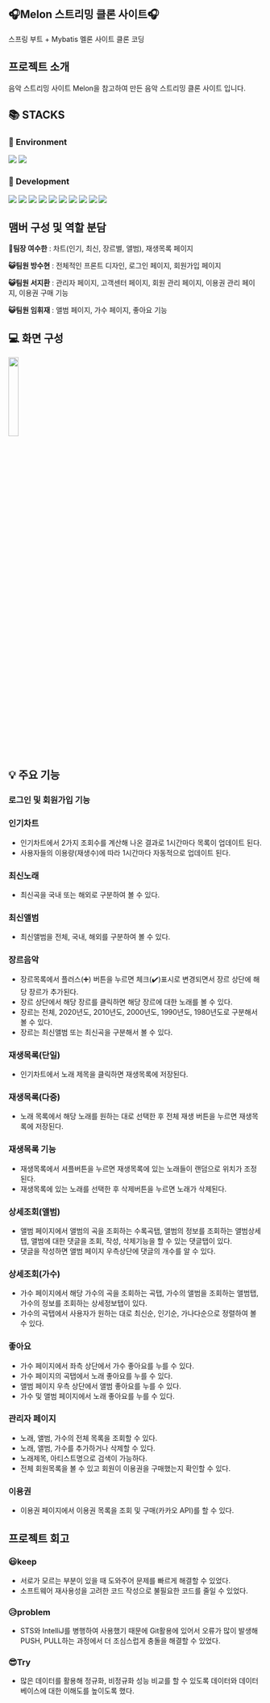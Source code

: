  <div align=left><h2>🎧Melon 스트리밍 클론 사이트🎧</h2></div>

스프링 부트 + Mybatis 멜론 사이트 클론 코딩

<div align=left><h2>프로젝트 소개</h2></div>
음악 스트리밍 사이트 Melon을 참고하여 만든 음악 스트리밍 클론 사이트 입니다.

<div align=left><h2>📚 STACKS</h2></div>

<div align=left><h3>📕 Environment</h3></div>

<div>
  <img src="https://img.shields.io/badge/github-181717?style=for-the-badge&logo=github&logoColor=white">
  <img src="https://img.shields.io/badge/git-F05032?style=for-the-badge&logo=git&logoColor=white">
</div>

<div align=left><h3>📙 Development</h3></div>

<div>
  <img src="https://img.shields.io/badge/java-007396?style=for-the-badge&logo=java&logoColor=white">
  <img src="https://img.shields.io/badge/springboot-6DB33F?style=for-the-badge&logo=Spring Boot&logoColor=white">
  <img src="https://img.shields.io/badge/html5-E34F26?style=for-the-badge&logo=html5&logoColor=white"> 
  <img src="https://img.shields.io/badge/css-1572B6?style=for-the-badge&logo=css3&logoColor=white"> 
  <img src="https://img.shields.io/badge/javascript-F7DF1E?style=for-the-badge&logo=javascript&logoColor=black"> 
  <img src="https://img.shields.io/badge/jquery-0769AD?style=for-the-badge&logo=jquery&logoColor=white">
  <img src="https://img.shields.io/badge/oracle-F80000?style=for-the-badge&logo=oracle&logoColor=white">
  <img src="https://img.shields.io/badge/gradle-02303A?style=for-the-badge&logo=gradle&logoColor=white">
  <img src="https://img.shields.io/badge/jsp-E6700C?style=for-the-badge&logo=jsp&logoColor=white">
  <img src="https://img.shields.io/badge/mybatis-251C1D?style=for-the-badge&logo=mybatis&logoColor=white">
</div>

<div align=left><h2>맴버 구성 및 역할 분담</h2></div>

**👺팀장 여수한** : 차트(인기, 최신, 장르별, 앨범), 재생목록 페이지

**😺팀원 방수현** : 전체적인 프론트 디자인, 로그인 페이지, 회원가입 페이지

**😺팀원 서지환** : 관리자 페이지, 고객센터 페이지, 회원 관리 페이지, 이용권 관리 페이지, 이용권 구매 기능

**😺팀원 임휘재** : 앨범 페이지, 가수 페이지, 좋아요 기능

<div align=left><h2>💻 화면 구성</h2></div>

<img width="20%" src="https://github.com/Bangsuhyun96/melon/assets/105468233/b647cfbc-ea49-4ff7-9c29-b20d3ddd991f.jpg"/>

<div align=left><h2>💡 주요 기능</h2></div>

### 로그인 및 회원가입 기능

### 인기차트
- 인기차트에서 2가지 조회수를 계산해 나온 결과로 1시간마다 목록이 업데이트 된다.
- 사용자들의 이용량(재생수)에 따라 1시간마다 자동적으로 업데이트 된다.

### 최신노래
- 최신곡을 국내 또는 해외로 구분하여 볼 수 있다.

### 최신앨범
- 최신앨범을 전체, 국내, 해외를 구분하여 볼 수 있다.

### 장르음악
- 장르목록에서 플러스(➕) 버튼을 누르면 체크(✔️)표시로 변경되면서 장르 상단에 해당 장르가 추가된다.
- 장르 상단에서 해당 장르를 클릭하면 해당 장르에 대한 노래를 볼 수 있다.
- 장르는 전체, 2020년도, 2010년도, 2000년도, 1990년도, 1980년도로 구분해서 볼 수 있다.
- 장르는 최신앨범 또는 최신곡을 구분해서 볼 수 있다.


### 재생목록(단일)
- 인기차트에서 노래 제목을 클릭하면 재생목록에 저장된다.

### 재생목록(다중)
- 노래 목록에서 해당 노래를 원하는 대로 선택한 후 전체 재생 버튼을 누르면 재생목록에 저장된다.

### 재생목록 기능
- 재생목록에서 셔플버튼을 누르면 재생목록에 있는 노래들이 랜덤으로 위치가 조정된다.
- 재생목록에 있는 노래를 선택한 후 삭제버튼을 누르면 노래가 삭제된다.

### 상세조회(앨범)
- 앨범 페이지에서 앨범의 곡을 조회하는 수록곡탭, 앨범의 정보를 조회하는 앨범상세탭, 앨범에 대한 댓글을 조회, 작성, 삭제기능을 할 수 있는 댓글탭이 있다.
- 댓글을 작성하면 앨범 페이지 우측상단에 댓글의 개수를 알 수 있다.

### 상세조회(가수)
- 가수 페이지에서 해당 가수의 곡을 조회하는 곡탭, 가수의 앨범을 조회하는 앨범탭, 가수의 정보를 조회하는 상세정보탭이 있다.
- 가수의 곡탭에서 사용자가 원하는 대로 최신순, 인기순, 가나다순으로 정렬하여 볼 수 있다.

### 좋아요
- 가수 페이지에서 좌측 상단에서 가수 좋아요를 누를 수 있다.
- 가수 페이지의 곡탭에서 노래 좋아요를 누를 수 있다.
- 앨범 페이지 우측 상단에서 앨범 좋아요를 누를 수 있다.
- 가수 및 앨범 페이지에서 노래 좋아요를 누를 수 있다.

### 관리자 페이지
- 노래, 앨범, 가수의 전체 목록을 조회할 수 있다.
- 노래, 앨범, 가수를 추가하거나 삭제할 수 있다.
- 노래제목, 아티스트명으로 검색이 가능하다.
- 전체 회원목록을 볼 수 있고 회원이 이용권을 구매했는지 확인할 수 있다.

### 이용권
- 이용권 페이지에서 이용권 목록을 조회 및 구매(카카오 API)를 할 수 있다.

<div align=left><h2>프로젝트 회고</h2></div>

### 😃keep
- 서로가 모르는 부분이 있을 때 도와주어 문제를 빠르게 해결할 수 있었다.
- 소프트웨어 재사용성을 고려한 코드 작성으로 불필요한 코드를 줄일 수 있었다.

### 😥problem
- STS와 IntelliJ를 병행하여 사용했기 때문에 Git활용에 있어서 오류가 많이 발생해 PUSH, PULL하는 과정에서 더 조심스럽게 충돌을 해결할 수 있었다.

### 😎Try
- 많은 데이터를 활용해 정규화, 비정규화 성능 비교를 할 수 있도록 데이터와 데이터베이스에 대한 이해도를 높이도록 했다.

